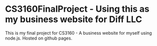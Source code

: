 # CS3160FinalProject - Using this as my business website for Diff LLC
This is my final project for CS3160 - A business website for myself using node.js. Hosted on github pages. 

